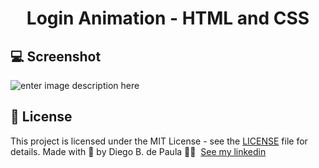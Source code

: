 <h1 align="center">Login Animation - HTML and CSS</h1>


## :computer: Screenshot

![enter image description here](https://github.com/diegobpaula/inputanimation.github.io/blob/master/screenshots/screenshot-one.PNG?raw=true)


## :memo: License

This project is licensed under the MIT License - see the [LICENSE](LICENSE) file for details.
Made with 💖 by Diego B. de Paula 🧑🏻 &nbsp;[See my linkedin](https://www.linkedin.com/in/diegobpaula/)
